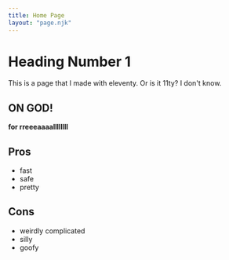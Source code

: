 ```yaml
---
title: Home Page
layout: "page.njk"
---
```



# Heading Number 1

This is a page that I made with eleventy. Or is it 11ty? I don't know.

## ON GOD!

**for rreeeaaaallllllll**





## Pros
- fast
- safe
- pretty


## Cons
- weirdly complicated
- silly
- goofy
